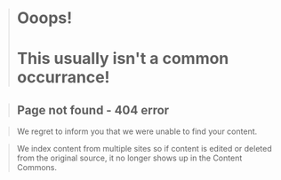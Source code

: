 
> # Ooops!
> # This usually isn't a common occurrance!


> ## Page not found - 404 error


> We regret to inform you that we were unable to find your content.

> We index content from multiple sites so if content is edited or deleted from the original source, it no longer shows up in the Content Commons.
